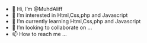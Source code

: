 - 👋 Hi, I’m @MuhdAliff
- 👀 I’m interested in Html,Css,php and Javascript
- 🌱 I’m currently learning Html,Css,php and Javascript
- 💞️ I’m looking to collaborate on ...
- 📫 How to reach me ...

<!---
MuhdAliff/MuhdAliff is a ✨ special ✨ repository because its `README.md` (this file) appears on your GitHub profile.
You can click the Preview link to take a look at your changes.
--->

